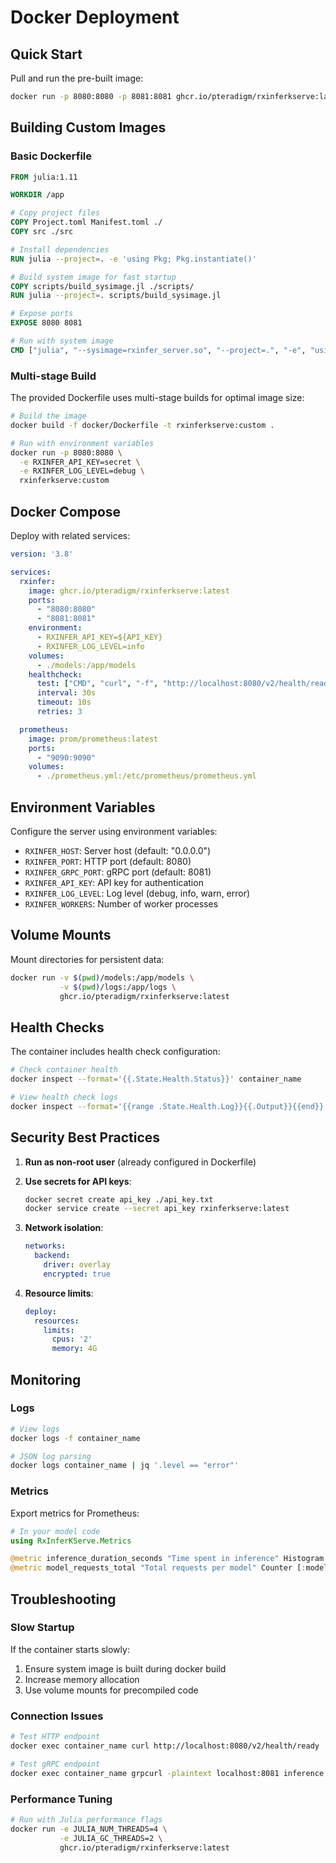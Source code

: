 # Docker Deployment

## Quick Start

Pull and run the pre-built image:

```bash
docker run -p 8080:8080 -p 8081:8081 ghcr.io/pteradigm/rxinferkserve:latest
```

## Building Custom Images

### Basic Dockerfile

```dockerfile
FROM julia:1.11

WORKDIR /app

# Copy project files
COPY Project.toml Manifest.toml ./
COPY src ./src

# Install dependencies
RUN julia --project=. -e 'using Pkg; Pkg.instantiate()'

# Build system image for fast startup
COPY scripts/build_sysimage.jl ./scripts/
RUN julia --project=. scripts/build_sysimage.jl

# Expose ports
EXPOSE 8080 8081

# Run with system image
CMD ["julia", "--sysimage=rxinfer_server.so", "--project=.", "-e", "using RxInferKServe; start_server(host=\"0.0.0.0\")"]
```

### Multi-stage Build

The provided Dockerfile uses multi-stage builds for optimal image size:

```bash
# Build the image
docker build -f docker/Dockerfile -t rxinferkserve:custom .

# Run with environment variables
docker run -p 8080:8080 \
  -e RXINFER_API_KEY=secret \
  -e RXINFER_LOG_LEVEL=debug \
  rxinferkserve:custom
```

## Docker Compose

Deploy with related services:

```yaml
version: '3.8'

services:
  rxinfer:
    image: ghcr.io/pteradigm/rxinferkserve:latest
    ports:
      - "8080:8080"
      - "8081:8081"
    environment:
      - RXINFER_API_KEY=${API_KEY}
      - RXINFER_LOG_LEVEL=info
    volumes:
      - ./models:/app/models
    healthcheck:
      test: ["CMD", "curl", "-f", "http://localhost:8080/v2/health/ready"]
      interval: 30s
      timeout: 10s
      retries: 3

  prometheus:
    image: prom/prometheus:latest
    ports:
      - "9090:9090"
    volumes:
      - ./prometheus.yml:/etc/prometheus/prometheus.yml
```

## Environment Variables

Configure the server using environment variables:

- `RXINFER_HOST`: Server host (default: "0.0.0.0")
- `RXINFER_PORT`: HTTP port (default: 8080)
- `RXINFER_GRPC_PORT`: gRPC port (default: 8081)
- `RXINFER_API_KEY`: API key for authentication
- `RXINFER_LOG_LEVEL`: Log level (debug, info, warn, error)
- `RXINFER_WORKERS`: Number of worker processes

## Volume Mounts

Mount directories for persistent data:

```bash
docker run -v $(pwd)/models:/app/models \
           -v $(pwd)/logs:/app/logs \
           ghcr.io/pteradigm/rxinferkserve:latest
```

## Health Checks

The container includes health check configuration:

```bash
# Check container health
docker inspect --format='{{.State.Health.Status}}' container_name

# View health check logs
docker inspect --format='{{range .State.Health.Log}}{{.Output}}{{end}}' container_name
```

## Security Best Practices

1. **Run as non-root user** (already configured in Dockerfile)
2. **Use secrets for API keys**:
   ```bash
   docker secret create api_key ./api_key.txt
   docker service create --secret api_key rxinferkserve:latest
   ```

3. **Network isolation**:
   ```yaml
   networks:
     backend:
       driver: overlay
       encrypted: true
   ```

4. **Resource limits**:
   ```yaml
   deploy:
     resources:
       limits:
         cpus: '2'
         memory: 4G
   ```

## Monitoring

### Logs

```bash
# View logs
docker logs -f container_name

# JSON log parsing
docker logs container_name | jq '.level == "error"'
```

### Metrics

Export metrics for Prometheus:

```julia
# In your model code
using RxInferKServe.Metrics

@metric inference_duration_seconds "Time spent in inference" Histogram
@metric model_requests_total "Total requests per model" Counter [:model]
```

## Troubleshooting

### Slow Startup

If the container starts slowly:
1. Ensure system image is built during docker build
2. Increase memory allocation
3. Use volume mounts for precompiled code

### Connection Issues

```bash
# Test HTTP endpoint
docker exec container_name curl http://localhost:8080/v2/health/ready

# Test gRPC endpoint
docker exec container_name grpcurl -plaintext localhost:8081 inference.GRPCInferenceService/ServerReady
```

### Performance Tuning

```bash
# Run with Julia performance flags
docker run -e JULIA_NUM_THREADS=4 \
           -e JULIA_GC_THREADS=2 \
           ghcr.io/pteradigm/rxinferkserve:latest
```